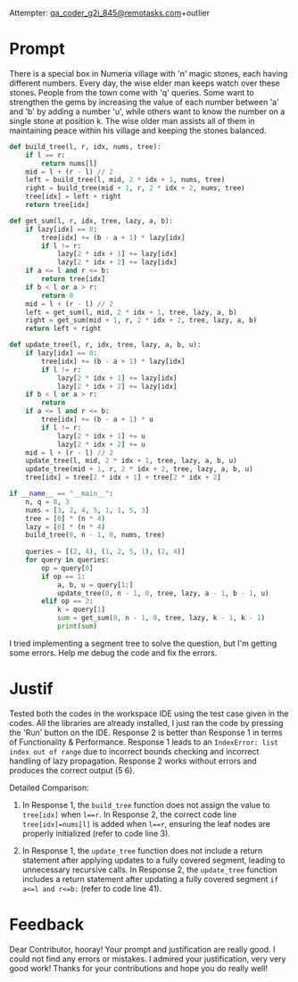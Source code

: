 Attempter: qa_coder_g2i_845@remotasks.com+outlier

# Prompt

There is a special box in Numeria village with 'n' magic stones, each having different numbers. Every day, the wise elder man keeps watch over these stones. People from the town come with 'q' queries. Some want to strengthen the gems by increasing the value of each number between 'a' and 'b' by adding a number 'u', while others want to know the number on a single stone at position k. The wise older man assists all of them in maintaining peace within his village and keeping the stones balanced.

```Python
def build_tree(l, r, idx, nums, tree):
    if l == r:
        return nums[l]
    mid = l + (r - l) // 2
    left = build_tree(l, mid, 2 * idx + 1, nums, tree)
    right = build_tree(mid + 1, r, 2 * idx + 2, nums, tree)
    tree[idx] = left + right
    return tree[idx]

def get_sum(l, r, idx, tree, lazy, a, b):
    if lazy[idx] == 0:
        tree[idx] += (b - a + 1) * lazy[idx]
        if l != r:
            lazy[2 * idx + 1] += lazy[idx]
            lazy[2 * idx + 2] += lazy[idx]
    if a <= l and r <= b:
        return tree[idx]
    if b < l or a > r:
        return 0
    mid = l + (r - l) // 2
    left = get_sum(l, mid, 2 * idx + 1, tree, lazy, a, b)
    right = get_sum(mid + 1, r, 2 * idx + 2, tree, lazy, a, b)
    return left + right

def update_tree(l, r, idx, tree, lazy, a, b, u):
    if lazy[idx] == 0:
        tree[idx] += (b - a + 1) * lazy[idx]
        if l != r:
            lazy[2 * idx + 1] += lazy[idx]
            lazy[2 * idx + 2] += lazy[idx]
    if b < l or a > r:
        return
    if a <= l and r <= b:
        tree[idx] += (b - a + 1) * u
        if l != r:
            lazy[2 * idx + 1] += u
            lazy[2 * idx + 2] += u
    mid = l + (r - l) // 2
    update_tree(l, mid, 2 * idx + 1, tree, lazy, a, b, u)
    update_tree(mid + 1, r, 2 * idx + 2, tree, lazy, a, b, u)
    tree[idx] = tree[2 * idx + 1] + tree[2 * idx + 2]

if __name__ == "__main__":
    n, q = 8, 3
    nums = [3, 2, 4, 5, 1, 1, 5, 3]
    tree = [0] * (n * 4)
    lazy = [0] * (n * 4)
    build_tree(0, n - 1, 0, nums, tree)
    
    queries = [(2, 4), (1, 2, 5, 1), (2, 4)]
    for query in queries:
        op = query[0]
        if op == 1:
            a, b, u = query[1:]
            update_tree(0, n - 1, 0, tree, lazy, a - 1, b - 1, u)
        elif op == 2:
            k = query[1]
            sum = get_sum(0, n - 1, 0, tree, lazy, k - 1, k - 1)
            print(sum)
```

I tried implementing a segment tree to solve the question, but I'm getting some errors. Help me debug the code and fix the errors.


# Justif

Tested both the codes in the workspace IDE using the test case given in the codes. All the libraries are already installed, I just ran the code by pressing the 'Run' button on the IDE. 
Response 2 is better than Response 1 in terms of Functionality & Performance.
Response 1 leads to an `IndexError: list index out of range` due to incorrect bounds checking and incorrect handling of lazy propagation.
Response 2 works without errors and produces the correct output (5 6).

Detailed Comparison:
1. In Response 1, the `build_tree` function does not assign the value to `tree[idx]` when `l==r`. In Response 2, the correct code line `tree[idx]=nums[l]` is added when `l==r`, ensuring the leaf nodes are properly initialized (refer to code line 3). 

2. In Response 1, the `update_tree` function does not include a return statement after applying updates to a fully covered segment, leading to unnecessary recursive calls. In Response 2, the `update_tree` function includes a return statement after updating a fully covered segment `if a<=l and r<=b:` (refer to code line 41).


# Feedback

Dear Contributor, hooray! Your prompt and justification are really good. I could not find any errors or mistakes. I admired your justification, very very good work!
Thanks for your contributions and hope you do really well!